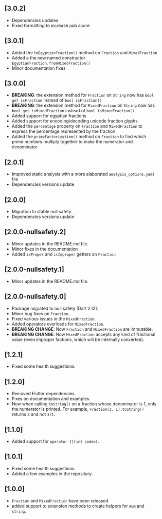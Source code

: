 ## [3.0.2]
 - Dependencies updates
 - Fixed formatting to increase pub score

## [3.0.1]
 - Added the `toEgyptianFraction()` method on `Fraction` and `MixedFraction`
 - Added a the new named constructor `EgyptianFraction.fromMixedFraction()`
 - Minor documentation fixes

## [3.0.0]

 - **BREAKING**: the extension method for `Fraction` on `String` now has `bool get isFraction` instead of `bool isFraction()`
 - **BREAKING**: the extension method for `MixedFraction` on `String` now has `bool get isMixedFraction` instead of `bool isMixedFraction()`
 - Added support for egyptian fractions
 - Added support for encoding/decoding unicode fraction glyphs
 - Added the `percentage` property on `Fraction` and `MixedFraction` to express the percentage represented by the fraction
 - Added the `primeFactorization()` method on `Fraction` to find which prime numbers multiply together to make the numerator and denominator

## [2.0.1]

 - Improved static analysis with a more elaborated `analysis_options.yaml` file
 - Dependencies versions update

## [2.0.0]

 - Migration to stable null safety
 - Dependencies versions update

## [2.0.0-nullsafety.2]

 - Minor updates in the README.md file.
 - Minor fixes in the documentation
 - Added `isProper` and `isImproper` getters on `Fraction`

## [2.0.0-nullsafety.1]

 - Minor updates in the README.md file.

## [2.0.0-nullsafety.0]

 - Package migrated to null safety (Dart 2.12).
 - Minor bug fixes on `Fraction`.
 - Fixed various issues in the `MixedFraction`.
 - Added operators overloads for `MixedFraction`.
 - **BREAKING CHANGE**: Now `Fraction` and `MixedFraction` are immutable.
 - **BREAKING CHANGE**: Now `MixedFraction` accepts any kind of fractional value (even improper factions, which will be internally converted).

## [1.2.1]

 - Fixed some health suggestions.

## [1.2.0]

 - Removed Flutter dependencies.
 - Fixes on documentation and examples.
 - Now when calling `toString()` on a fraction whose denominator is 1, only the numerator is printed.
   For example, `Fraction(3, 1).toString()` returns `3` and not `3/1`.

## [1.1.0]

 - Added support for `operator [](int index)`.

## [1.0.1]

 - Fixed some health suggestions.
 - Added a few examples in the repository.

## [1.0.0]

 - `Fraction` and `MixedFraction` have been released.
 - added support to extension methods to create helpers for `num` and `string`.